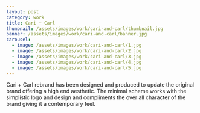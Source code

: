 ```yaml
---
layout: post
category: work
title: Cari + Carl
thumbnail: /assets/images/work/cari-and-carl/thumbnail.jpg
banner: /assets/images/work/cari-and-carl/banner.jpg
carousel:
  - image: /assets/images/work/cari-and-carl/1.jpg
  - image: /assets/images/work/cari-and-carl/2.jpg
  - image: /assets/images/work/cari-and-carl/3.jpg
  - image: /assets/images/work/cari-and-carl/4.jpg
  - image: /assets/images/work/cari-and-carl/5.jpg
---
```


Cari + Carl rebrand has been designed and produced to update the original brand offering a high end aesthetic. The minimal scheme works with the simplistic logo and design and compliments the over all character of the brand giving it a contemporary feel.
